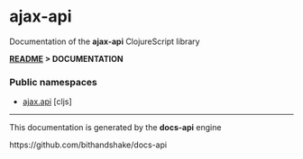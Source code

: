 
# <strong>ajax-api</strong>
<p>Documentation of the <strong>ajax-api</strong> ClojureScript library</p>

<strong>[README](../README.md) > DOCUMENTATION</strong>

### Public namespaces
* [ajax.api](cljs/ajax/API.md) [cljs]

---

<p>This documentation is generated by the <strong>docs-api</strong> engine</p>
https://github.com/bithandshake/docs-api
